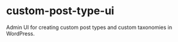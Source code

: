 custom-post-type-ui
===================

Admin UI for creating custom post types and custom taxonomies in WordPress.
